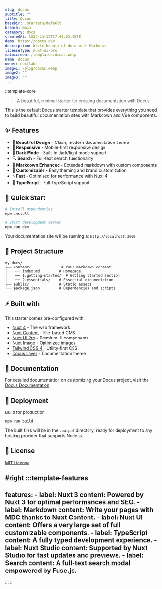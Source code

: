 ```yaml
---
slug: docus
subtitle: ""
title: Docus
baseDir: .starters/default
branch: main
category: docs
createdAt: 2023-11-15T17:41:03.087Z
demo: https://docus.dev
description: Write beautiful docs with Markdown
licenseType: nuxt-ui-pro
mainScreen: /templates/docus.webp
name: docus
owner: nuxtlabs
image1: /blog/docus.webp
image2: ""
image3: ""
---
```


::template-core
> A beautiful, minimal starter for creating documentation with Docus

This is the default Docus starter template that provides everything you need to build beautiful documentation sites with Markdown and Vue components.

## ✨ Features

- 🎨 **Beautiful Design** - Clean, modern documentation theme
- 📱 **Responsive** - Mobile-first responsive design  
- 🌙 **Dark Mode** - Built-in dark/light mode support
- 🔍 **Search** - Full-text search functionality
- 📝 **Markdown Enhanced** - Extended markdown with custom components
- 🎨 **Customizable** - Easy theming and brand customization
- ⚡ **Fast** - Optimized for performance with Nuxt 4
- 🔧 **TypeScript** - Full TypeScript support

## 🚀 Quick Start

```bash
# Install dependencies
npm install

# Start development server
npm run dev
```

Your documentation site will be running at `http://localhost:3000`

## 📁 Project Structure

```
my-docs/
├── content/              # Your markdown content
│   ├── index.md         # Homepage
│   ├── 1.getting-started/  # Getting started section
│   └── 2.essentials/    # Essential documentation
├── public/              # Static assets
└── package.json         # Dependencies and scripts
```

## ⚡ Built with

This starter comes pre-configured with:

- [Nuxt 4](https://nuxt.com) - The web framework
- [Nuxt Content](https://content.nuxt.com/) - File-based CMS
- [Nuxt UI Pro](https://ui.nuxt.com/pro) - Premium UI components
- [Nuxt Image](https://image.nuxt.com/) - Optimized images
- [Tailwind CSS 4](https://tailwindcss.com/) - Utility-first CSS
- [Docus Layer](https://www.npmjs.com/package/docus) - Documentation theme

## 📖 Documentation

For detailed documentation on customizing your Docus project, visit the [Docus Documentation](https://docus.dev)

## 🚀 Deployment

Build for production:

```bash
npm run build
```

The built files will be in the `.output` directory, ready for deployment to any hosting provider that supports Node.js.

## 📄 License

[MIT License](https://opensource.org/licenses/MIT) 

#right
  :::template-features
  ---
  features:
    - label: Nuxt 3
      content: Powered by Nuxt 3 for optimal performances and SEO.
    - label: Markdown
      content: Write your pages with MDC thanks to Nuxt Content.
    - label: Nuxt UI
      content: Offers a very large set of full customizable components.
    - label: TypeScript
      content: A fully typed development experience.
    - label: Nuxt Studio
      content: Supported by Nuxt Studio for fast updates and previews.
    - label: Search
      content: A full-text search modal empowered by Fuse.js.
  ---
  :::
::
